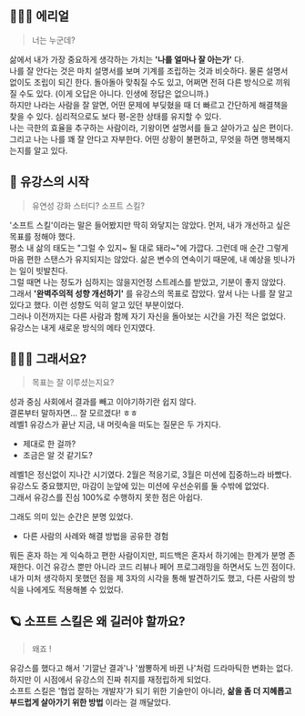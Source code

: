 ## 🧜🏻‍♀️ 에리얼 
> 너는 누군데?

삶에서 내가 가장 중요하게 생각하는 가치는 **'나를 얼마나 잘 아는가'** 다.<br>
나를 잘 안다는 것은 마치 설명서를 보며 기계를 조립하는 것과 비슷하다.
물론 설명서 없이도 조립이 되긴 한다. 돌아돌아 맞춰질 수도 있고, 어쩌면 전혀 다른 방식으로 끼워질 수도 있다. (이게 오답은 아니다. 인생에 정답은 없으니까.)<br>
하지만 나라는 사람을 잘 알면, 어떤 문제에 부딪혔을 때 더 빠르고 간단하게 해결책을 찾을 수 있다. 심리적으로도 보다 평-온한 상태를 유지할 수 있다. <br>
나는 극한의 효율을 추구하는 사람이라, 기왕이면 설명서를 들고 살아가고 싶은 편이다.
그리고 나는 나를 꽤 잘 안다고 자부한다. 어떤 상황이 불편하고, 무엇을 하면 행복해지는지를 알고 있다.

## 🏁 유강스의 시작
> 유연성 강화 스터디? 소프트 스킬?

'소프트 스킬'이라는 말은 들어봤지만 딱히 와닿지는 않았다. 먼저, 내가 개선하고 싶은 목표를 정해야 했다. <br>
평소 내 삶의 태도는 "그럴 수 있지~ 될 대로 돼라~"에 가깝다.
그런데 매 순간 그렇게 마음 편한 스탠스가 유지되지는 않았다.
삶은 변수의 연속이기 때문에, 내 예상을 빗나가는 일이 빗발친다.<br>
그럴 때면 나는 정도가 심하지는 않을지언정 스트레스를 받았고, 기분이 좋지 않았다.<br>
그래서 **'완벽주의적 성향 개선하기'** 를 유강스의 목표로 잡았다.
앞서 나는 나를 잘 알고 있다고 했다. 이런 성향도 익히 알고 있던 부분이었다. <br>
그러나 이전까지는 다른 사람과 함께 자기 자신을 돌아보는 시간을 가진 적은 없었다.<br>
유강스는 내게 새로운 방식의 메타 인지였다.

## 🤷🏻‍♀️ 그래서요?
> 목표는 잘 이루셨는지요?

성과 중심 사회에서 결과를 빼고 이야기하기란 쉽지 않다.<br>
결론부터 말하자면… 잘 모르겠다! ㅎㅎ<br>
레벨1 유강스가 끝난 지금, 내 머릿속을 떠도는 질문은 두 가지다.

- 제대로 한 걸까?
- 조금은 알 것 같기도?

레벨1은 정신없이 지나간 시기였다. 2월은 적응기로, 3월은 미션에 집중하느라 바빴다.<br>
유강스도 중요했지만, 마감이 눈앞에 있는 미션에 우선순위를 둘 수밖에 없었다.<br>
그래서 유강스를 진심 100%로 수행하지 못한 점은 아쉽다.

그래도 의미 있는 순간은 분명 있었다.

- 다른 사람의 사례와 해결 방법을 공유한 경험

뭐든 혼자 하는 게 익숙하고 편한 사람이지만, 피드백은 혼자서 하기에는 한계가 분명 존재한다. 이건 유강스 뿐만 아니라 코드 리뷰나 페어 프로그래밍을 하면서도 느낀 점이다.<br> 내가 미처 생각하지 못했던 점을 제 3자의 시각을 통해 발견하기도 했고, 다른 사람의 방식을 나에게도 적용해볼 수 있었다.

## 🪐 소프트 스킬은 왜 길러야 할까요?
> 왜죠 !

유강스를 했다고 해서 '기깔난 결과'나 '쌈뽕하게 바뀐 나'처럼 드라마틱한 변화는 없다. <br>
하지만 이 시점에서 유강스의 진짜 취지를 재정립하게 되었다.<br>
소프트 스킬은 '협업 잘하는 개발자'가 되기 위한 기술만이 아니라, **삶을 좀 더 지혜롭고 부드럽게 살아가기 위한 방법** 이라는 걸 깨달았다.